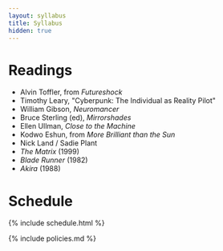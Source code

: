 ```yaml
---
layout: syllabus
title: Syllabus
hidden: true
---
```


# Readings

* Alvin Toffler, from *Futureshock*
* Timothy Leary, "Cyberpunk: The Individual as Reality Pilot"
* William Gibson, *Neuromancer*
* Bruce Sterling (ed), *Mirrorshades*
* Ellen Ullman, *Close to the Machine*
* Kodwo Eshun, from *More Brilliant than the Sun*
* Nick Land / Sadie Plant
* *The Matrix* (1999)
* *Blade Runner* (1982)
* *Akira* (1988)

# Schedule

{% include schedule.html %}

{% include policies.md %}
